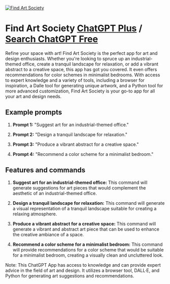 
[![Find Art Society](https://files.oaiusercontent.com/file-xBgtPq8FFLYflzx5bMsDhdvp?se=2123-10-19T06%3A07%3A27Z&sp=r&sv=2021-08-06&sr=b&rscc=max-age%3D31536000%2C%20immutable&rscd=attachment%3B%20filename%3D2.png&sig=a%2BNS%2BJJgHhmhVhFR0Zeizd%2Bo6UZk/sl4HU2MWwRoYi4%3D)](https://chat.openai.com/g/g-sSYCVOuhi-find-art-society)

# Find Art Society [ChatGPT Plus](https://chat.openai.com/g/g-sSYCVOuhi-find-art-society) / [Search ChatGPT Free](https://gptcall.net/index.html#/?search=Find%20Art%20Society)

Refine your space with art! Find Art Society is the perfect app for art and design enthusiasts. Whether you're looking to spruce up an industrial-themed office, create a tranquil landscape for relaxation, or add a vibrant abstract to a creative space, this app has got you covered. It even offers recommendations for color schemes in minimalist bedrooms. With access to expert knowledge and a variety of tools, including a browser for inspiration, a Dalle tool for generating unique artwork, and a Python tool for more advanced customization, Find Art Society is your go-to app for all your art and design needs.

## Example prompts

1. **Prompt 1:** "Suggest art for an industrial-themed office."

2. **Prompt 2:** "Design a tranquil landscape for relaxation."

3. **Prompt 3:** "Produce a vibrant abstract for a creative space."

4. **Prompt 4:** "Recommend a color scheme for a minimalist bedroom."

## Features and commands

1. **Suggest art for an industrial-themed office:** This command will generate suggestions for art pieces that would complement the aesthetic of an industrial-themed office.

2. **Design a tranquil landscape for relaxation:** This command will generate a visual representation of a tranquil landscape suitable for creating a relaxing atmosphere.

3. **Produce a vibrant abstract for a creative space:** This command will generate a vibrant and abstract art piece that can be used to enhance the creative ambiance of a space.

4. **Recommend a color scheme for a minimalist bedroom:** This command will provide recommendations for a color scheme that would be suitable for a minimalist bedroom, creating a visually clean and uncluttered look.

Note: This ChatGPT App has access to knowledge and can provide expert advice in the field of art and design. It utilizes a browser tool, DALL·E, and Python for generating art suggestions and recommendations.


